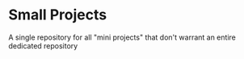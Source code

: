 # Small Projects
A single repository for all "mini projects" that don't warrant an entire dedicated repository

